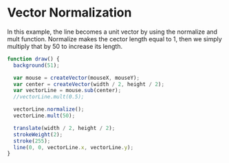 # Vector Normalization

In this example, the line becomes a unit vector by using the normalize and mult function. Normalize makes the cector length equal to 1, then we simply multiply that by 50 to increase its length.

```js
function draw() {
  background(51);

  var mouse = createVector(mouseX, mouseY);
  var center = createVector(width / 2, height / 2);
  var vectorLine = mouse.sub(center);
  //vectorLine.mult(0.5);

  vectorLine.normalize();
  vectorLine.mult(50);

  translate(width / 2, height / 2);
  strokeWeight(2);
  stroke(255);
  line(0, 0, vectorLine.x, vectorLine.y);
}
```